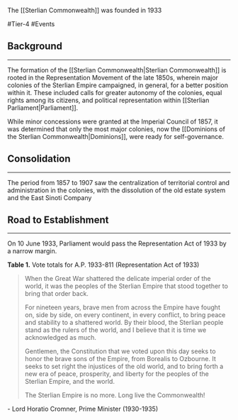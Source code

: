 The [[Sterlian Commonwealth]] was founded in 1933

#Tier-4 #Events
## Background
---
The formation of the [[Sterlian Commonwealth|Sterlian Commonwealth]] is rooted in the Representation Movement of the late 1850s, wherein major colonies of the Sterlian Empire campaigned, in general, for a better position within it. These included calls for greater autonomy of the colonies, equal rights among its citizens, and political representation within [[Sterlian Parliament|Parliament]].

While minor concessions were granted at the Imperial Council of 1857, it was determined that only the most major colonies, now the [[Dominions of the Sterlian Commonwealth|Dominions]], were ready for self-governance.
## Consolidation
---
The period from 1857 to 1907 saw the centralization of territorial control and administration in the colonies, with the dissolution of the old estate system and the East Sinoti Company

## Road to Establishment
---
On 10 June 1933, Parliament would pass the Representation Act of 1933 by a narrow margin.

**Table 1.** Vote totals for A.P. 1933-811 (Representation Act of 1933)


> When the Great War shattered the delicate imperial order of the world, it was the peoples of the Sterlian Empire that stood together to bring that order back. 
>
>For nineteen years, brave men from across the Empire have fought on, side by side, on every continent, in every conflict, to bring peace and stability to a shattered world. By their blood, the Sterlian people stand as the rulers of the world, and I believe that it is time we acknowledged as much.
>
>Gentlemen, the Constitution that we voted upon this day seeks to honor the brave sons of the Empire, from Borealis to Ozbourne. It seeks to set right the injustices of the old world, and to bring forth a new era of peace, prosperity, and liberty for the peoples of the Sterlian Empire, and the world.
>
>The Sterlian Empire is no more. Long live the Commonwealth!

\- Lord Horatio Cromner, Prime Minister (1930-1935)